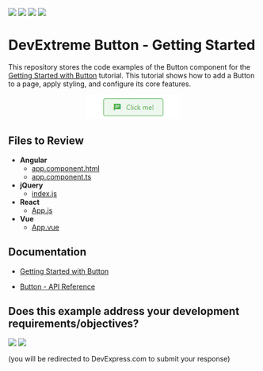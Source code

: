 <!-- default badges list -->
![](https://img.shields.io/endpoint?url=https://codecentral.devexpress.com/api/v1/VersionRange/317263146/20.2.3%2B)
[![](https://img.shields.io/badge/Open_in_DevExpress_Support_Center-FF7200?style=flat-square&logo=DevExpress&logoColor=white)](https://supportcenter.devexpress.com/ticket/details/T953700)
[![](https://img.shields.io/badge/📖_How_to_use_DevExpress_Examples-e9f6fc?style=flat-square)](https://docs.devexpress.com/GeneralInformation/403183)
[![](https://img.shields.io/badge/💬_Leave_Feedback-feecdd?style=flat-square)](#does-this-example-address-your-development-requirementsobjectives)
<!-- default badges end -->
# DevExtreme Button - Getting Started 

This repository stores the code examples of the Button component for the [Getting Started with Button](https://js.devexpress.com/Documentation/Guide/UI_Components/Button/Getting_Started_with_Button/) tutorial. This tutorial shows how to add a Button to a page, apply styling, and configure its core features.

<div align="center"><img src="./button.png" /></div>

## Files to Review

- **Angular**
    - [app.component.html](Angular/src/app/app.component.html)
    - [app.component.ts](Angular/src/app/app.component.ts)
- **jQuery**
    - [index.js](jQuery/index.js)
- **React**
    - [App.js](React/src/App.js)
- **Vue**
    - [App.vue](vue/src/App.vue)

## Documentation

- [Getting Started with Button](https://js.devexpress.com/Documentation/Guide/UI_Components/Button/Getting_Started_with_Button/)

- [Button - API Reference](https://js.devexpress.com/Documentation/ApiReference/UI_Components/dxButton/)
 
<!-- feedback -->
## Does this example address your development requirements/objectives?

[<img src="https://www.devexpress.com/support/examples/i/yes-button.svg"/>](https://www.devexpress.com/support/examples/survey.xml?utm_source=github&utm_campaign=getting-started-with-devextreme-button&~~~was_helpful=yes) [<img src="https://www.devexpress.com/support/examples/i/no-button.svg"/>](https://www.devexpress.com/support/examples/survey.xml?utm_source=github&utm_campaign=getting-started-with-devextreme-button&~~~was_helpful=no)

(you will be redirected to DevExpress.com to submit your response)
<!-- feedback end -->
